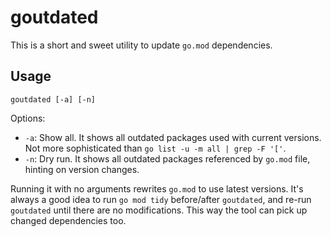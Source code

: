 # goutdated

This is a short and sweet utility to update `go.mod` dependencies.

## Usage

`goutdated [-a] [-n]`

Options:

- `-a`: Show all. It shows all outdated packages used with current versions. Not more sophisticated than `go list -u -m all | grep -F '['`.
- `-n`: Dry run. It shows all outdated packages referenced by `go.mod` file, hinting on version changes.

Running it with no arguments rewrites `go.mod` to use latest versions. It's always a good idea to run `go mod tidy` before/after `goutdated`, and re-run `goutdated` until there are no modifications. This way the tool can pick up changed dependencies too.
